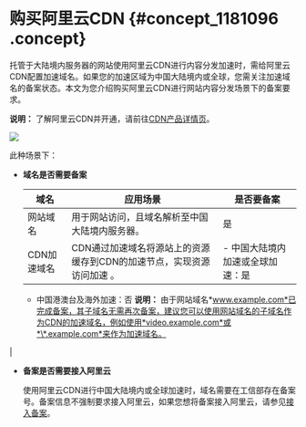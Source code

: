 # 购买阿里云CDN {#concept_1181096 .concept}

托管于大陆境内服务器的网站使用阿里云CDN进行内容分发加速时，需给阿里云CDN配置加速域名。如果您的加速区域为中国大陆境内或全球，您需关注加速域名的备案状态。本文为您介绍购买阿里云CDN进行网站内容分发场景下的备案要求。

**说明：** 了解阿里云CDN并开通，请前往[CDN产品详情页](https://www.aliyun.com/product/cdn)。

![](http://static-aliyun-doc.oss-cn-hangzhou.aliyuncs.com/assets/img/947826/156871278051470_zh-CN.png)

此种场景下：

-   **域名是否需要备案** 

    |域名|应用场景|是否要备案|
    |--|----|-----|
    |网站域名|用于网站访问，且域名解析至中国大陆境内服务器。|是|
    |CDN加速域名|CDN通过加速域名将源站上的资源缓存到CDN的加速节点，实现资源访问加速 。|     -   中国大陆境内加速或全球加速：是
    -   中国港澳台及海外加速：否
 **说明：** 由于网站域名*www.example.com*已完成备案，其子域名无需再次备案，建议您可以使用网站域名的子域名作为CDN的加速域名，例如使用*video.example.com*或*\*.example.com*来作为加速域名。

 |

-   **备案是否需要接入阿里云** 

    使用阿里云CDN进行中国大陆境内或全球加速时，域名需要在工信部存在备案号。备案信息不强制要求接入阿里云，如果您想将备案接入阿里云，请参见[接入备案](../../../../intl.zh-CN/ICP备案流程（PC端）/验证备案类型/接入备案.md#)。


